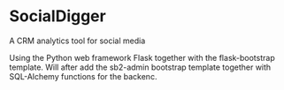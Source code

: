 # SocialDigger
A CRM analytics tool for social media


Using the Python web framework Flask together with the flask-bootstrap template. Will after add the sb2-admin bootstrap template together with SQL-Alchemy functions for the backenc.
